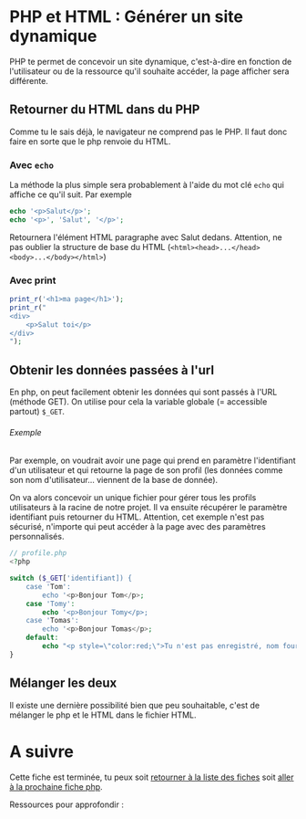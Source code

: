 # PHP et HTML : Générer un site dynamique

PHP te permet de concevoir un site dynamique, c'est-à-dire en fonction de l'utilisateur ou de la ressource qu'il 
souhaite accéder, la page afficher sera différente.

## Retourner du HTML dans du PHP
Comme tu le sais déjà, le navigateur ne comprend pas le PHP.
Il faut donc faire en sorte que le php renvoie du HTML.

### Avec `echo`
La méthode la plus simple sera probablement à l'aide du mot clé `echo` qui affiche ce qu'il suit.
Par exemple
```php
echo '<p>Salut</p>';
echo '<p>', 'Salut', '</p>';
```
Retournera l'élément HTML paragraphe avec Salut dedans.
Attention, ne pas oublier la structure de base du HTML (`<html><head>...</head><body>...</body></html>`)

### Avec print

```php
print_r('<h1>ma page</h1>');
print_r("
<div>
    <p>Salut toi</p>
</div>
");
```

## Obtenir les données passées à l'url

En php, on peut facilement obtenir les données qui sont passés à l'URL (méthode GET).
On utilise pour cela la variable globale (= accessible partout) `$_GET`.

###### Exemple
Par exemple, on voudrait avoir une page qui prend en paramètre l'identifiant d'un utilisateur et qui retourne la 
page de son profil (les données comme son nom d'utilisateur... viennent de la base de donnée).

On va alors concevoir un unique fichier pour gérer tous les profils utilisateurs à la racine de notre projet.
Il va ensuite récupérer le paramètre identifiant puis retourner du HTML. Attention, cet exemple n'est pas sécurisé, 
n'importe qui peut accéder à la page avec des paramètres personnalisés.

```php
// profile.php
<?php

switch ($_GET['identifiant]) {
    case 'Tom':
        echo '<p>Bonjour Tom</p>;
    case 'Tomy':
        echo '<p>Bonjour Tomy</p>;
    case 'Tomas':
        echo '<p>Bonjour Tomas</p>;
    default:
        echo "<p style=\"color:red;\">Tu n'est pas enregistré, nom fournis: $_GET['identifiant]</p>";
}
```

## Mélanger les deux

Il existe une dernière possibilité bien que peu souhaitable, c'est de mélanger le php et le HTML dans le fichier HTML.

# A suivre

Cette fiche est terminée, tu peux soit [retourner à la liste des fiches](../README.md) soit [aller à la prochaine fiche php](./traitement-formulaires.md).

Ressources pour approfondir :
